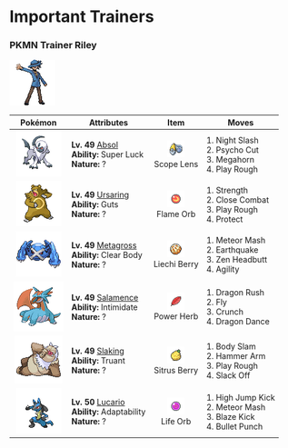 # Important Trainers

### PKMN Trainer Riley

![PKMN Trainer Riley](../../assets/important_trainers/riley.png "PKMN Trainer Riley")

| Pokémon | Attributes | Item | Moves |
|:-------:|------------|:----:|-------|
| ![Absol](../../assets/sprites/absol/front.gif "Absol") | **Lv. 49** [Absol](../../pokemon/absol.md/)<br>**Ability:** <span class="tooltip" title="Heightens the critical-hit ratios of moves.">Super Luck</span><br>**Nature:** ? | ![Scope Lens](../../assets/items/scope_lens.png "Scope Lens")<br><span class="tooltip" title="An item to be held by a Pokémon. It is a lens that boosts the holder’s critical-hit ratio.">Scope Lens</span> | 1. <span class="tooltip" title="The user slashes the foe the instant an opportunity arises. It has a high critical-hit ratio.">Night Slash</span><br>2. <span class="tooltip" title="The user tears at the foe with blades formed by psychic power. It has a high critical-hit ratio.">Psycho Cut</span><br>3. <span class="tooltip" title="Utilizing its tough and impressive horn, the user rams into the foe  with no letup. ">Megahorn</span><br>4. <span class="tooltip" title="Inflicts regular damage.  Has a 10% chance to lower the target's Attack by one stage.">Play Rough</span> |
| ![Ursaring](../../assets/sprites/ursaring/front.gif "Ursaring") | **Lv. 49** [Ursaring](../../pokemon/ursaring.md/)<br>**Ability:** <span class="tooltip" title="Boosts Attack if there is a status problem.">Guts</span><br>**Nature:** ? | ![Flame Orb](../../assets/items/flame_orb.png "Flame Orb")<br><span class="tooltip" title="An item to be held by a Pokémon. It is a bizarre orb that inflicts a burn on the holder in battle.">Flame Orb</span> | 1. <span class="tooltip" title="The foe is slugged with a punch thrown at maximum power. It can also be used to move boulders.">Strength</span><br>2. <span class="tooltip" title="The user fights the foe in close without guarding itself. It also cuts the user’s Defense and Sp. Def.">Close Combat</span><br>3. <span class="tooltip" title="Inflicts regular damage.  Has a 10% chance to lower the target's Attack by one stage.">Play Rough</span><br>4. <span class="tooltip" title="It enables the user to evade all attacks. Its chance of failing rises if it is used in succession.">Protect</span> |
| ![Metagross](../../assets/sprites/metagross/front.gif "Metagross") | **Lv. 49** [Metagross](../../pokemon/metagross.md/)<br>**Ability:** <span class="tooltip" title="Prevents the Pokémon’s stats from being lowered.">Clear Body</span><br>**Nature:** ? | ![Liechi Berry](../../assets/items/liechi_berry.png "Liechi Berry")<br><span class="tooltip" title="A Poffin ingredient. If held by a Pokémon, it raises its Attack stat in a pinch.">Liechi Berry</span> | 1. <span class="tooltip" title="The foe is hit with a hard punch fired like a meteor. It may also raise the user’s Attack.">Meteor Mash</span><br>2. <span class="tooltip" title="The user sets off an earthquake that hits all the Pokémon in the battle. ">Earthquake</span><br>3. <span class="tooltip" title="The user focuses its willpower to its head and rams the foe. It may also make the target flinch.">Zen Headbutt</span><br>4. <span class="tooltip" title="The user relaxes and lightens its body to move faster. It sharply boosts the Speed stat.">Agility</span> |
| ![Salamence](../../assets/sprites/salamence/front.gif "Salamence") | **Lv. 49** [Salamence](../../pokemon/salamence.md/)<br>**Ability:** <span class="tooltip" title="Lowers the foe’s Attack stat.">Intimidate</span><br>**Nature:** ? | ![Power Herb](../../assets/items/power_herb.png "Power Herb")<br><span class="tooltip" title="A single-use item to be held by a Pokémon. It allows the immediate use of a move that charges on the first turn.">Power Herb</span> | 1. <span class="tooltip" title="The user tackles the foe while exhibiting overwhelming menace. It may also make the target flinch.">Dragon Rush</span><br>2. <span class="tooltip" title="The user soars, then strikes on the second turn. It can also be used for flying to any familiar town.">Fly</span><br>3. <span class="tooltip" title="The user crunches up the foe with sharp fangs. It may also lower the target’s Defense stat.">Crunch</span><br>4. <span class="tooltip" title="The user vigorously performs a mystic, powerful dance that boosts its Attack and Speed stats.">Dragon Dance</span> |
| ![Slaking](../../assets/sprites/slaking/front.gif "Slaking") | **Lv. 49** [Slaking](../../pokemon/slaking.md/)<br>**Ability:** <span class="tooltip" title="The Pokémon can’t attack on consecutive turns.">Truant</span><br>**Nature:** ? | ![Sitrus Berry](../../assets/items/sitrus_berry.png "Sitrus Berry")<br><span class="tooltip" title="A Poffin ingredient. It may be used or held by a Pokémon to heal the user’s HP a little.">Sitrus Berry</span> | 1. <span class="tooltip" title="The user drops onto the foe with its full body weight. It may leave the foe paralyzed.">Body Slam</span><br>2. <span class="tooltip" title="The user swings and hits with its strong and heavy fist. It lowers the user’s Speed, however.">Hammer Arm</span><br>3. <span class="tooltip" title="Inflicts regular damage.  Has a 10% chance to lower the target's Attack by one stage.">Play Rough</span><br>4. <span class="tooltip" title="The user slacks off, restoring its own HP by up to half of its maximum HP. ">Slack Off</span> |
| ![Lucario](../../assets/sprites/lucario/front.gif "Lucario") | **Lv. 50** [Lucario](../../pokemon/lucario.md/)<br>**Ability:** <span class="tooltip" title="Powers up moves of the same type.">Adaptability</span><br>**Nature:** ? | ![Life Orb](../../assets/items/life_orb.png "Life Orb")<br><span class="tooltip" title="An item to be held by a Pokémon. It boosts the power of moves, but at the cost of some HP on each hit.">Life Orb</span> | 1. <span class="tooltip" title="The foe is attacked with a knee kick from a jump. If it misses, the user is hurt instead.">High Jump Kick</span><br>2. <span class="tooltip" title="The foe is hit with a hard punch fired like a meteor. It may also raise the user’s Attack.">Meteor Mash</span><br>3. <span class="tooltip" title="The user launches a kick with a high critical-hit ratio. It may also leave the target with a burn.">Blaze Kick</span><br>4. <span class="tooltip" title="The user strikes with a tough punch as fast as a bullet. This move always goes first.">Bullet Punch</span> |


